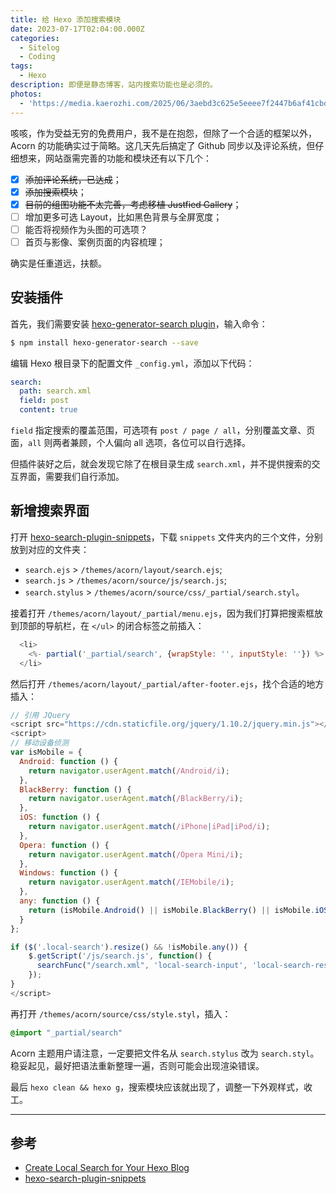 ```yaml
---
title: 给 Hexo 添加搜索模块
date: 2023-07-17T02:04:00.000Z
categories:
  - Sitelog
  - Coding
tags:
  - Hexo
description: 即便是静态博客，站内搜索功能也是必须的。
photos:
  - 'https://media.kaerozhi.com/2025/06/3aebd3c625e5eeee7f2447b6af41cbd2.webp'
---
```

咳咳，作为受益无穷的免费用户，我不是在抱怨，但除了一个合适的框架以外，Acorn 的功能确实过于简略。这几天先后搞定了 Github 同步以及评论系统，但仔细想来，网站亟需完善的功能和模块还有以下几个：

- [x] ~~添加评论系统，已达成~~；
- [x] ~~添加搜索模块~~；
- [x] ~~目前的组图功能不太完善，考虑移植 Justfied Gallery~~；
- [ ] 增加更多可选 Layout，比如黑色背景与全屏宽度；
- [ ] 能否将视频作为头图的可选项？
- [ ] 首页与影像、案例页面的内容梳理；

确实是任重道远，扶额。
<!-- more -->

## 安装插件

首先，我们需要安装 [hexo-generator-search plugin](https://github.com/wzpan/hexo-generator-search)，输入命令：

```bash
$ npm install hexo-generator-search --save
```

编辑 Hexo 根目录下的配置文件 `_config.yml`，添加以下代码：

```yaml
search:  
  path: search.xml  
  field: post  
  content: true
```

`field` 指定搜索的覆盖范围，可选项有 `post / page / all`，分别覆盖文章、页面，`all` 则两者兼顾，个人偏向 all 选项，各位可以自行选择。

但插件装好之后，就会发现它除了在根目录生成 `search.xml`，并不提供搜索的交互界面，需要我们自行添加。

## 新增搜索界面

打开 [hexo-search-plugin-snippets](https://github.com/barretlee/hexo-search-plugin-snippets)，下载 `snippets` 文件夹内的三个文件，分别放到对应的文件夹：

 - `search.ejs` >  `/themes/acorn/layout/search.ejs`;
 - `search.js` > `/themes/acorn/source/js/search.js`;
 - `search.stylus` > `/themes/acorn/source/css/_partial/search.styl`。

接着打开 `/themes/acorn/layout/_partial/menu.ejs`，因为我们打算把搜索框放到顶部的导航栏，在 `</ul>` 的闭合标签之前插入：

``` javascript
  <li>
    <%- partial('_partial/search', {wrapStyle: '', inputStyle: ''}) %>
  </li>
```

然后打开 `/themes/acorn/layout/_partial/after-footer.ejs`，找个合适的地方插入：

```javascript
// 引用 JQuery
<script src="https://cdn.staticfile.org/jquery/1.10.2/jquery.min.js"></script>
<script>
// 移动设备侦测
var isMobile = {
  Android: function () {
    return navigator.userAgent.match(/Android/i);
  },
  BlackBerry: function () {
    return navigator.userAgent.match(/BlackBerry/i);
  },
  iOS: function () {
    return navigator.userAgent.match(/iPhone|iPad|iPod/i);
  },
  Opera: function () {
    return navigator.userAgent.match(/Opera Mini/i);
  },
  Windows: function () {
    return navigator.userAgent.match(/IEMobile/i);
  },
  any: function () {
    return (isMobile.Android() || isMobile.BlackBerry() || isMobile.iOS() || isMobile.Opera() || isMobile.Windows());
  }
};

if ($('.local-search').resize() && !isMobile.any()) {
	$.getScript('/js/search.js', function() {
	  searchFunc("/search.xml", 'local-search-input', 'local-search-result');
	});
}
</script>
```

再打开 `/themes/acorn/source/css/style.styl`，插入：

```css
@import "_partial/search"
```

Acorn 主题用户请注意，一定要把文件名从 `search.stylus` 改为 `search.styl`。稳妥起见，最好把语法重新整理一遍，否则可能会出现渲染错误。

最后 `hexo clean && hexo g`，搜索模块应该就出现了，调整一下外观样式，收工。

---

## 参考

- [Create Local Search for Your Hexo Blog](https://qiuyiwu.github.io/2019/01/25/Hexo-LocalSearch/)
- [hexo-search-plugin-snippets](https://github.com/barretlee/hexo-search-plugin-snippets)

